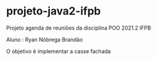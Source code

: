 # projeto-java2-ifpb
<p> Projeto agenda de reuniões da disciplina POO 2021.2 IFPB </p>
<p> Aluno : Ryan Nóbrega Brandão </p>
<p> O objetivo é implementar a casse fachada <p/>
